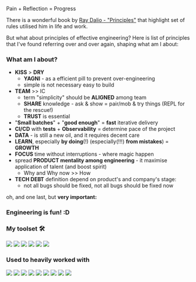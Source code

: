 Pain + Reflection = Progress

There is a wonderful book by [Ray Dalio - "Principles"](https://www.amazon.de/-/en/Ray-Dalio/dp/1501124021) that highlight set of rules utilised him in life and work.

But what about principles of effective engineering? Here is list of principles that I've found referring over and over again, shaping what am I about:

### What am I about?

- **KISS** > **DRY**
  - **YAGNI** - as a efficient pill to prevent over-engineering
  - simple is not necessary easy to build
- **TEAM** >> IC
  - term "simplicity" should be **ALIGNED** among team
  - **SHARE** knowledge - ask & show = pair/mob & try things (REPL for the rescue!)
  - **TRUST** is essential
- "**Small batches**" + "**good enough**" = **fast** iterative delivery
- **CI/CD** with **tests** + **Observability** = determine pace of the project
- **DATA** - is still a new oil, and it requires decent care
- **LEARN**, especially **by doing**(!) (especially(!!!) **from mistakes**) = **GROWTH**
- **FOCUS** time without interruptions - where magic happen
- spread **PRODUCT mentality among engineering** - it maximise application of talent (and boost spirit)
  - Why and Why now >> How
- **TECH DEBT** definition depend on product's and company's stage:
  - not all bugs should be fixed, not all bugs should be fixed now 

oh, and one last, but **very important:**

### Engineering is fun! :D


### My toolset 🛠️

![](https://img.shields.io/badge/Code-Python-informational?style=flat&logo=python&logoColor=white&color=2bbc8a)
![](https://img.shields.io/badge/Framework-FastAPI-informational?style=flat&logo=fastapi&logoColor=white&color=2bbc8a)
![](https://img.shields.io/badge/Framework-Flutter-informational?style=flat&logo=flutter&logoColor=white&color=2bbc8a)
![](https://img.shields.io/badge/Cloud-AWS-informational?style=flat&logo=amazon-aws&logoColor=white&color=2bbc8a)
![](https://img.shields.io/badge/Tools-Docker-informational?style=flat&logo=docker&logoColor=white&color=2bbc8a)
![](https://img.shields.io/badge/Tools-Vim-informational?style=flat&logo=vim&logoColor=white&color=2bbc8a)

### Used to heavily worked with

![](https://img.shields.io/badge/Tools-Kubernetes-informational?style=flat&logo=kubernetes&logoColor=white&color=2bbc8a)
![](https://img.shields.io/badge/Tools-Terraform-informational?style=flat&logo=terraform&logoColor=white&color=2bbc8a)
![](https://img.shields.io/badge/Framework-Tensorflow-informational?style=flat&logo=tensorflow&logoColor=white&color=2bbc8a)
![](https://img.shields.io/badge/Framework-NextJS-informational?style=flat&logo=nextjs&logoColor=white&color=2bbc8a)
![](https://img.shields.io/badge/Code-Scala-informational?style=flat&logo=scala&logoColor=white&color=2bbc8a)
![](https://img.shields.io/badge/Code-C++-informational?style=flat&logo=c%2B%2B&logoColor=white&color=2bbc8a)
![](https://img.shields.io/badge/BigData-Kafka-informational?style=flat&logo=apache-kafka&logoColor=white&color=2bbc8a)
![](https://img.shields.io/badge/BigData-Cassandra-informational?style=flat&logo=apache-cassandra&logoColor=white&color=2bbc8a)
![](https://img.shields.io/badge/BigData-Spark-informational?style=flat&logo=apache-spark&logoColor=white&color=2bbc8a)
